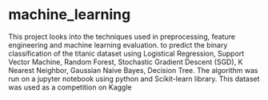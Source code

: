 # machine_learning
This project looks into the techniques used in preprocessing, feature engineering  and machine learning evaluation. to predict the binary classification of the titanic dataset using Logistical Regression, Support Vector Machine, Random Forest, Stochastic Gradient Descent (SGD), K Nearest Neighbor, Gaussian Naive Bayes, Decision Tree. The algorithm was run on a jupyter notebook using python and Scikit-learn library. This dataset was used as a competition on Kaggle
